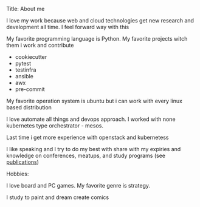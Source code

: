 Title: About me



I love my work because web and cloud technologies get new research and development all time. I feel forward way with this

My favorite programming language is Python. My favorite projects witch them i work and contribute

* cookiecutter
* pytest
* testinfra
* ansible
* awx
* pre-commit

My favorite  operation system is ubuntu but i can work with every linux based distribution

I love automate all things and devops approach. I worked with none kubernetes type orchestrator - mesos.

Last time i get more experience with openstack and kubernetess

I like speaking and I try to do my best with share with my expiries and knowledge on conferences, meatups, and study programs (see [publications](public.md))

Hobbies:

I love board and PC games. My favorite genre is strategy.

I study to paint and dream create comics
